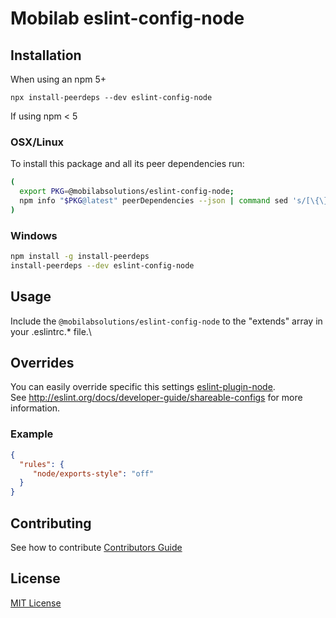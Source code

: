 # Mobilab eslint-config-node

## Installation

When using an npm 5+

`npx install-peerdeps --dev eslint-config-node`

If using npm < 5

### OSX/Linux

To install this package and all its peer dependencies run:

```bash
(
  export PKG=@mobilabsolutions/eslint-config-node;
  npm info "$PKG@latest" peerDependencies --json | command sed 's/[\{\},]//g ; s/: /@/g' | xargs npm install --save-dev "$PKG@latest"
)
```

### Windows

```bash
npm install -g install-peerdeps
install-peerdeps --dev eslint-config-node
```

## Usage

Include the `@mobilabsolutions/eslint-config-node` to the "extends" array in your .eslintrc.\* file.\

## Overrides

You can easily override specific this settings [eslint-plugin-node](https://github.com/mysticatea/eslint-plugin-node).\
See http://eslint.org/docs/developer-guide/shareable-configs for more information.

### Example

```json
{
  "rules": {
     "node/exports-style": "off"
  }
}
```

## Contributing
See how to contribute [Contributors Guide](./../../CONTRIBUTING.md)

## License
[MIT License](./../../LICENSE.md)
